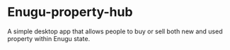 # Enugu-property-hub
A simple desktop app that allows people to buy or sell both new and used property within Enugu state.
